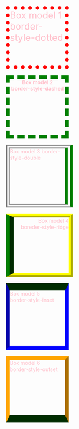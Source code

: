 <html>

<head>

<title>Boxmodels</title>

<style>

#B1{

        width: 150px;

        height: 150px;

        border: 10px solid black;

        font-size: 25px;

        color: pink;

        border-color: red;

        border-style: dotted;

       }

#B2{

        width: 150px;

        height: 150px;

        border: 10px solid black;

        color: pink;

        border-color: green;

        border-style: dashed;

        text-align: center;

        font-weight: bold;

       }

#B3{

        width: 150px;

        height: 150px;     

        border: 10px solid black;

        color: pink;

        border-color: grey;

        border-style: double;

        border-right-color: green;

        border-right-width: 20px;

        text-align: left;

       }

#B4{

        width: 150px;

        height: 150px;

        border: 10px solid black;

        color: pink;

        border-color: yellow;

        border-style: ridge;

        border-left-color: green;

        border-left-width: 20px;

       text-align: right;

       }

#B5{

        width: 150px;

        height: 150px;

        border: 10px solid black;

        color: pink;

        border-color: blue;

        border-style: inset;

        border-top-color: green;

        border-top-width: 20px;

       }

#B6{

        width: 150px;

        height: 150px;

        border: 10px solid black;

        color: pink;

        border-color: orange;

        border-style: outset;

        border-bottom-color: green;

        border-bottom-width: 20px;

        padding

       }

</style>

</head>

<body>

<div id="B1">Box model 1</br>border-style-dotted</div></br>

<div id="B2">Box model 2</br>border-style-dashed</div></br>

<div id="B3">Box model 3 border-style-double</div></br>

<div id="B4">Box model 4</br>boreder-style-ridge</div></br>

<div id="B5">Box model 5</br>border-style-inset</div></br>

<div id="B6">Box model 6</br>border-style-outset</div></br>

</body>

</html>
